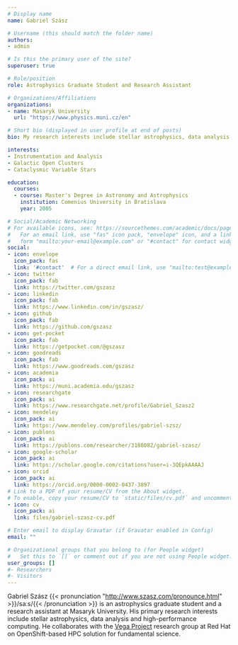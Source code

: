 ```yaml
---
# Display name
name: Gabriel Szász

# Username (this should match the folder name)
authors:
- admin

# Is this the primary user of the site?
superuser: true

# Role/position
role: Astrophysics Graduate Student and Research Assistant

# Organizations/Affiliations
organizations:
- name: Masaryk University
  url: "https://www.physics.muni.cz/en"

# Short bio (displayed in user profile at end of posts)
bio: My research interests include stellar astrophysics, data analysis and high-performance computing.

interests:
- Instrumentation and Analysis
- Galactic Open Clusters
- Cataclysmic Variable Stars

education:
  courses:
  - course: Master's Degree in Astronomy and Astrophysics
    institution: Comenius University in Bratislava
    year: 2005

# Social/Academic Networking
# For available icons, see: https://sourcethemes.com/academic/docs/page-builder/#icons
#   For an email link, use "fas" icon pack, "envelope" icon, and a link in the
#   form "mailto:your-email@example.com" or "#contact" for contact widget.
social:
- icon: envelope
  icon_pack: fas
  link: '#contact'  # For a direct email link, use "mailto:test@example.org".
- icon: twitter
  icon_pack: fab
  link: https://twitter.com/gszasz
- icon: linkedin
  icon_pack: fab
  link: https://www.linkedin.com/in/gszasz/
- icon: github
  icon_pack: fab
  link: https://github.com/gszasz
- icon: get-pocket
  icon_pack: fab
  link: https://getpocket.com/@gszasz
- icon: goodreads
  icon_pack: fab
  link: https://www.goodreads.com/gszasz
- icon: academia
  icon_pack: ai
  link: https://muni.academia.edu/gszasz
- icon: researchgate
  icon_pack: ai
  link: https://www.researchgate.net/profile/Gabriel_Szasz2
- icon: mendeley
  icon_pack: ai
  link: https://www.mendeley.com/profiles/gabriel-szsz/
- icon: publons
  icon_pack: ai
  link: https://publons.com/researcher/3188082/gabriel-szasz/
- icon: google-scholar
  icon_pack: ai
  link: https://scholar.google.com/citations?user=i-3QEpkAAAAJ
- icon: orcid
  icon_pack: ai
  link: https://orcid.org/0000-0002-0437-3897
# Link to a PDF of your resume/CV from the About widget.
# To enable, copy your resume/CV to `static/files/cv.pdf` and uncomment the lines below.
- icon: cv
  icon_pack: ai
  link: files/gabriel-szasz-cv.pdf

# Enter email to display Gravatar (if Gravatar enabled in Config)
email: ""

# Organizational groups that you belong to (for People widget)
#   Set this to `[]` or comment out if you are not using People widget.
user_groups: []
#- Researchers
#- Visitors
---
```


Gabriel Szász {{< pronunciation "http://www.szasz.com/pronounce.html" >}}/saːs/{{< /pronunciation >}} is an astrophysics graduate student and a research assistant at Masaryk University.  His primary research interests include stellar astrophysics, data analysis and high-performance computing.  He collaborates with the [Vega Project](https://research.redhat.com/projects/vega-project-openshift-based-hpc-for-fundamental-science/) research group at Red Hat on OpenShift-based HPC solution for fundamental science.
